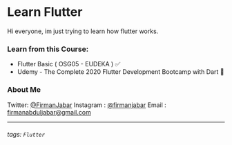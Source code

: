 # Learn Flutter

Hi everyone, im just trying to learn how flutter works.

### Learn from this Course:
- Flutter Basic ( OSG05 - EUDEKA ) :white_check_mark:
- Udemy - The Complete 2020 Flutter Development Bootcamp with Dart :black_square_button:

### About Me  
Twitter: [@FirmanJabar](https://twitter.com/FirmanJabar)
Instagram : [@firmanjabar](https://instagram.com/firmanjabar)
Email : [firmanabduljabar@gmail.com](mailto:firmanabduljabar@gmail.com)  

---

###### tags: `Flutter`
